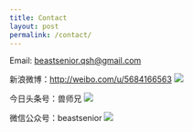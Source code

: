 ```yaml
---
title: Contact
layout: post
permalink: /contact/
---
```



<style>
.contact-li {
    list-style: none;
}

.contact-input {
    border:none;
    border-bottom: 1px solid #eee;
    width: 12em;
}

.contact-input:focus {
    outline:none;
    border-bottom: 1px solid #ea6111;
}

.contact-label {
    display: block;
}

ul.contact-ul {
    margin: 0;
    padding: 10px;
}

#submit {
    border:none;
    background-color: #ea6111;
    padding: 5px 15px;
    color: #eee;
    opacity: 0.8;
}

#submit:hover {
    opacity: 1;
    cursor: pointer;
}


#contact-form {
    border: 1px solid #aaa;
    display: inline-flex;
    margin-bottom: 1em;
}

</style>

Email: beastsenior.qsh@gmail.com

新浪微博：http://weibo.com/u/5684166563
![]({{site.baseurl}}/images/2/weibo.jpg)

今日头条号：兽师兄
![]({{site.baseurl}}/images/2/toutiao.jpg)

微信公众号：beastsenior
![]({{site.baseurl}}/images/2/wechat.jpg)